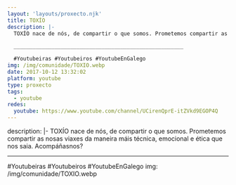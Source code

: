 ```yaml
---
layout: 'layouts/proxecto.njk'
title: TOXÍO
description: |-
  TOXÍO nace de nós, de compartir o que somos. Prometemos compartir as nosas viaxes da maneira máis técnica, emocional e ética que nos saia. Acompáñasnos?

  ______________________________________________________

  #Youtubeiras #Youtubeiros #YoutubeEnGalego
img: /img/comunidade/TOXIO.webp
date: 2017-10-12 13:32:02
platform: youtube
type: proxecto
tags:
  - youtube
redes:
  youtube: https://www.youtube.com/channel/UCirenQprE-itZVkd9EGOP4Q
---
```

description: |-
  TOXÍO nace de nós, de compartir o que somos. Prometemos compartir as nosas viaxes da maneira máis técnica, emocional e ética que nos saia. Acompáñasnos?

  ______________________________________________________

  #Youtubeiras #Youtubeiros #YoutubeEnGalego
img: /img/comunidade/TOXIO.webp
